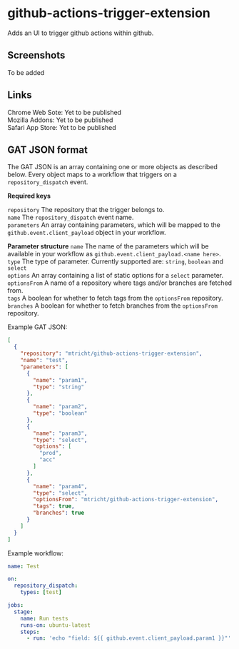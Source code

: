 # github-actions-trigger-extension
Adds an UI to trigger github actions within github.

## Screenshots
To be added

## Links
Chrome Web Sote: Yet to be published  
Mozilla Addons: Yet to be published  
Safari App Store: Yet to be published  

## GAT JSON format
The GAT JSON is an array containing one or more objects as described below. Every object maps to a workflow that triggers on a `repository_dispatch` event.

**Required keys**

`repository` The repository that the trigger belongs to.  
`name` The `repository_dispatch` event name.  
`parameters` An array containing parameters, which will be mapped to the `github.event.client_payload` object in your workflow.  

**Parameter structure**
`name` The name of the parameters which will be available in your workflow as `github.event.client_payload.<name here>`.  
`type` The type of parameter. Currently supported are: `string`, `boolean` and `select`  
`options` An array containing a list of static options for a `select` parameter.  
`optionsFrom` A name of a repository where tags and/or branches are fetched from.  
`tags` A boolean for whether to fetch tags from the `optionsFrom` repository.  
`branches` A boolean for whether to fetch branches from the `optionsFrom` repository.  

Example GAT JSON:
```json
[
  {
    "repository": "mtricht/github-actions-trigger-extension",
    "name": "test",
    "parameters": [
      {
        "name": "param1",
        "type": "string"
      },
      {
        "name": "param2",
        "type": "boolean"
      },
      {
        "name": "param3",
        "type": "select",
        "options": [
          "prod",
          "acc"
        ]
      },
      {
        "name": "param4",
        "type": "select",
        "optionsFrom": "mtricht/github-actions-trigger-extension",
        "tags": true,
        "branches": true
      }
    ]
  }
]
```

Example workflow:

```yaml
name: Test

on:
  repository_dispatch:
    types: [test]

jobs:
  stage:
    name: Run tests
    runs-on: ubuntu-latest
    steps:
      - run: 'echo "field: ${{ github.event.client_payload.param1 }}"'
```